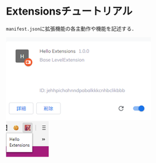 # Extensionsチュートリアル

`manifest.json`に拡張機能の各主動作や機能を記述する．

![img/ret1.png](img/ret1.png)
![img/ret2.png](img/ret2.png)
